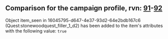 ## Comparison for the campaign profile, rvn: [91](https://github.com/PRO100KatYT/FortniteProfileRevisions/tree/main/profiles/campaign/91%20campaign.json)-[92](https://github.com/PRO100KatYT/FortniteProfileRevisions/tree/main/profiles/campaign/92%20campaign.json)

Object item_seen in 16045795-d647-4e37-93d2-64e2bdb167c6 (Quest:stonewoodquest_filler_1_d2) has been added to the item's attributes with the following value: `true`
<br><br>
